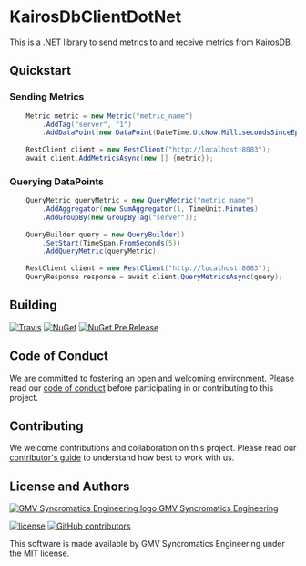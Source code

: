 # KairosDbClientDotNet

This is a .NET library to send metrics to and receive metrics from KairosDB.

## Quickstart

### Sending Metrics
```c#
    Metric metric = new Metric("metric_name")
        .AddTag("server", "1")
        .AddDataPoint(new DataPoint(DateTime.UtcNow.MillisecondsSinceEpoch(), 5L);
        
    RestClient client = new RestClient("http://localhost:8083");
    await client.AddMetricsAsync(new [] {metric});
```
    
### Querying DataPoints
```c#
    QueryMetric queryMetric = new QueryMetric("metric_name")
        .AddAggregator(new SumAggregator(1, TimeUnit.Minutes)
        .AddGroupBy(new GroupByTag("server"));
        
    QueryBuilder query = new QueryBuilder()
        .SetStart(TimeSpan.FromSeconds(5))
        .AddQueryMetric(queryMetric);
        
    RestClient client = new RestClient("http://localhost:8083");
    QueryResponse response = await client.QueryMetricsAsync(query);
```

## Building



[![Travis](https://img.shields.io/travis/syncromatics/KairosDbClientDotNet.svg)](https://travis-ci.org/syncromatics/KairosDbClientDotNet)
[![NuGet](https://img.shields.io/nuget/v/KairosDbClient.svg)](https://www.nuget.org/packages/KairosDbClient/)
[![NuGet Pre Release](https://img.shields.io/nuget/vpre/KairosDbClient.svg)](https://www.nuget.org/packages/KairosDbClient/)

## Code of Conduct

We are committed to fostering an open and welcoming environment. Please read our [code of conduct](CODE_OF_CONDUCT.md) before participating in or contributing to this project.

## Contributing

We welcome contributions and collaboration on this project. Please read our [contributor's guide](CONTRIBUTING.md) to understand how best to work with us.

## License and Authors

[![GMV Syncromatics Engineering logo](https://secure.gravatar.com/avatar/645145afc5c0bc24ba24c3d86228ad39?size=16) GMV Syncromatics Engineering](https://github.com/syncromatics)

[![license](https://img.shields.io/github/license/syncromatics/KairosDbClientDotNet.svg)](https://github.com/syncromatics/KairosDbClientDotNet/blob/master/LICENSE)
[![GitHub contributors](https://img.shields.io/github/contributors/syncromatics/KairosDbClientDotNet.svg)](https://github.com/syncromatics/KairosDbClientDotNet/graphs/contributors)

This software is made available by GMV Syncromatics Engineering under the MIT license.